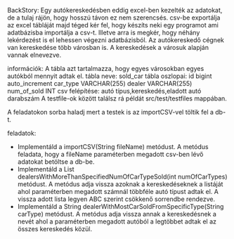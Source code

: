 BackStory:
Egy autókereskedésben eddig excel-ben kezelték az adatokat, de a tulaj rájön, hogy hosszú távon ez nem szerencsés.
csv-be exportálja az excel tábláját majd téged kér fel, hogy készíts neki egy programot ami adatbázisba importálja a csv-t.
Illetve arra is megkér, hogy néhány lekérdezést is el lehessen végezni adatbázisból. Az autókereskedő cégnek van kereskedése több városban is. A kereskedések a városuk alapján vannak elnevezve.

információk:
A tábla azt tartalmazza, hogy egyes városokban egyes autókból mennyit adtak el.
tábla neve:
sold_car
tábla oszlopai:
id bigint auto_increment
car_type VARCHAR(255)
dealer VARCHAR(255)
num_of_sold INT
csv felépítése:
autó típus,kereskedés,eladott autó darabszám
A testfile-ok között találsz rá példát src/test/testfiles mappában.

A feladatokon sorba haladj mert a testek is az importCSV-vel töltik fel a db-t.

feladatok:
- Implementáld a importCSV(String fileName) metódust. A metódus feladata, hogy a fileName paraméterben megadott csv-ben lévő adatokat betöltse a db-be.
- Implementáld a List<String> dealersWithMoreThanSpecifiedNumOfCarTypeSold(int numOfCarTypes) metódust. A metódus adja vissza azoknak a kereskedéseknek a listáját ahol paraméterben megadott számnál többféle autó típust adtak el. A vissza adott lista legyen ABC szerint csökkenő sorrendbe rendezve.
- Implementáld a String dealerWithMostCarSoldFromSpecificType(String carType) metódust. A metódus adja vissza annak a kereskedésnek a nevét ahol a paraméterben megadott autóból a legtöbbet adtak el az összes kereskedés közül.
